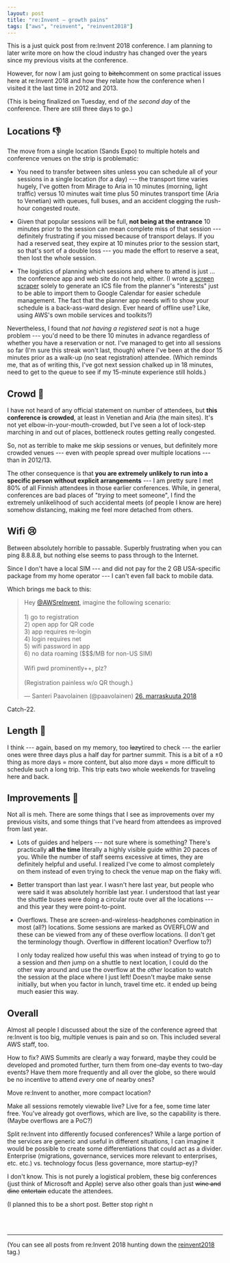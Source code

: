 ```yaml
---
layout: post
title: "re:Invent — growth pains"
tags: ["aws", "reinvent", "reinvent2018"]
---
```


This is a just quick post from re:Invent 2018 conference. I am
planning to later write more on how the cloud industry has changed
over the years since my previous visits at the conference.

However, for now I am just going to <strike>bitch</strike>comment on
some practical issues here at re:Invent 2018 and how they relate how
the conference when I visited it the last time in 2012 and 2013.

(This is being finalized on Tuesday, end of *the second day* of the
conference. There are still three days to go.)

## Locations 👎

The move from a single location (Sands Expo) to multiple hotels and
conference venues on the strip is problematic:

* You need to transfer between sites unless you can schedule all of
  your sessions in a single location (for a day) --- the transport
  time varies hugely, I've gotten from Mirage to Aria in 10 minutes
  (morning, light traffic) versus 10 minutes wait time plus 50 minutes
  transport time (Aria to Venetian) with queues, full buses, and
  an accident clogging the rush-hour congested route.

* Given that popular sessions will be full, **not being at the
  entrance** 10 minutes prior to the session can mean complete miss of
  that session --- definitely frustrating if you missed because of
  transport delays. If you had a reserved seat, they expire at 10
  minutes prior to the session start, so that's sort of a double loss
  --- you made the effort to reserve a seat, then lost the whole
  session.

* The logistics of planning which sessions and where to attend is just
  ... the conference app and web site do not help, either. (I wrote [a
  screen scraper](https://github.com/santtu/reinvent2ics) solely to
  generate an ICS file from the planner's "interests" just to be able
  to import them to Google Calendar for easier schedule
  management. The fact that the planner app needs wifi to show your
  schedule is a back-ass-ward design. Ever heard of offline use? Like,
  using AWS's own mobile services and toolkits?)

Nevertheless, I found that *not having a registered seat* is not a
huge problem --- you'd need to be there 10 minutes in advance
regardless of whether you have a reservation or not. I've managed to
get into all sessions so far (I'm sure this streak won't last, though)
where I've been at the door 15 minutes prior as a walk-up (no seat
registration) attendee. (Which reminds me, that as of writing this,
I've got next session chalked up in 18 minutes, need to get to the
queue to see if my 15-minute experience still holds.)

## Crowd 🤷

I have not heard of any official statement on number of attendees, but
**this conference is crowded**, at least in Venetian and Aria (the
main sites). It's not yet elbow-in-your-mouth-crowded, but I've seen a
lot of lock-step marching in and out of places, bottleneck routes
getting really congested.

So, not as terrible to make me skip sessions or venues, but definitely
more crowded venues --- even with people spread over multiple
locations --- than in 2012/13.

The other consequence is that **you are extremely unlikely to run into
a specific person without explicit arrangements** --- I am pretty sure
I met 80% of all Finnish attendees in those earlier
conferences. While, in general, conferences are bad places of
"*trying* to meet someone", I find the extremely unlikelihood of such
accidental meets (of people I know are here) somehow distancing,
making me feel more detached from others.

## Wifi 😢

Between absolutely horrible to passable. Superbly frustrating when you
can ping 8.8.8.8, but nothing else seems to pass through to the
Internet.

Since I don't have a local SIM --- and did not pay for the 2 GB
USA-specific package from my home operator --- I can't even fall back
to mobile data.

Which brings me back to this:

<blockquote class="twitter-tweet" data-lang="en"><p lang="en"
dir="ltr">Hey <a
href="https://twitter.com/AWSreInvent?ref_src=twsrc%5Etfw">@AWSreInvent</a>,
imagine the following scenario:<br><br>1) go to registration<br>2)
open app for QR code<br>3) app requires re-login<br>4) login requires
net<br>5) wifi password in app<br>6) no data roaming ($$$/MB for
non-US SIM)<br><br>Wifi pwd prominently++, plz?<br><br>(Registration
painless w/o QR though.)</p>&mdash; Santeri Paavolainen (@paavolainen)
<a
href="https://twitter.com/paavolainen/status/1066890425737375744?ref_src=twsrc%5Etfw">26. marraskuuta
2018</a>
</blockquote>
<script async src="https://platform.twitter.com/widgets.js" charset="utf-8"></script>

Catch-22.

## Length 🤔

I think --- again, based on my memory, too <strike>lazy</strike>tired
to check --- the earlier ones were three days plus a half day for
partner summit. This is a bit of a ±0 thing as more days = more
content, but also more days = more difficult to schedule such a long
trip. This trip eats two whole weekends for traveling here and back.

## Improvements 🙋

Not all is meh. There are some things that I see as improvements over
my previous visits, and some things that I've heard from attendees as
improved from last year.

* Lots of guides and helpers --- not sure where is something? There's
  practically **all the time** literally a highly visible guide within
  20 paces of you. While the number of staff seems excessive at times,
  they are definitely helpful and useful. I realized I've come to
  almost completely on them instead of even trying to check
  the venue map on the flaky wifi.

* Better transport than last year. I wasn't here last year, but people
  who were said it was absolutely horrible last year. I understood
  that last year the shuttle buses were doing a circular route over
  all the locations --- and this year they were point-to-point.

* Overflows. These are screen-and-wireless-headphones combination in
  most (all?) locations. Some sessions are marked as OVERFLOW and
  these can be viewed from any of these overflow locations. (I don't
  get the terminology though. Overflow in different location? Overflow
  to?)

  I only today realized how useful this was when instead of trying to
  go to a session and *then* jump on a shuttle to next location, I
  could do the other way around and use the overflow at the *other*
  location to watch the session at the place where I just left!
  Doesn't maybe make sense initially, but when you factor in lunch,
  travel time etc. it ended up being much easier this way.

## Overall

Almost all people I discussed about the size of the conference agreed
that re:Invent is too big, multiple venues is pain and so on. This
included several AWS staff, too.

How to fix? AWS Summits are clearly a way forward, maybe they could be
developed and promoted further, turn them from one-day events to
two-day events? Have them more frequently and all over the globe,
so there would be no incentive to attend *every* one of nearby ones?

Move re:Invent to another, more compact location?

Make all sessions remotely viewable live? Live for a fee, some time
later free. You've already got overflows, which are live, so the
capability is there. (Maybe overflows are a PoC?)

Split re:Invent into differently focused conferences? While a large
portion of the services are generic and useful in different
situations, I can imagine it would be possible to create some
differentiations that could act as a divider. Enterprise (migrations,
governance, services more relevant to enterprises, etc. etc.)
vs. technology focus (less governance, more startup-ey)?

I don't know. This is not purely a logistical problem, these big
conferences (just think of Microsoft and Apple) serve also other goals
than just <strike>wine and dine</strike> <strike>entertain</strike>
educate the attendees.

(I planned this to be a short post. Better stop right n

<br/>
<br/>

----

(You can see all posts from re:Invent 2018 hunting down the
[reinvent2018](/tags.html#reinvent2018-ref) tag.)
